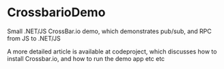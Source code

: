 # CrossbarioDemo
Small .NET/JS CrossBar.io demo, which demonstrates pub/sub, and RPC from JS to .NET/JS

A more detailed article is available at codeproject, which discusses how to install Crossbar.io, and how to run the demo app etc etc

